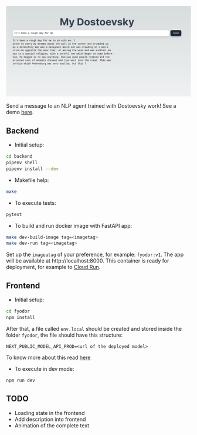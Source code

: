 <p align="center">
  <a href="https://my-dostoyevsky.vercel.app/" ><img src="app.png" alt="app"></a>
</p>

Send a message to an NLP agent trained with Dostoevsky work! See a demo [here](https://my-dostoyevsky.vercel.app/).

## Backend
- Initial setup:
```bash
cd backend
pipenv shell
pipenv install --dev
```

- Makefile help:
```bash
make
```

- To execute tests:
```bash
pytest
```

- To build and run docker image with FastAPI app:
```bash
make dev-build-image tag=<imagetag>
make dev-run tag=<imagetag>
```
Set up the `imageatag` of your preference, for example: `fyodor:v1`. The app will be available at http://localhost:8000. This container is ready for deployment, for example to [Cloud Run](https://cloud.google.com/run?hl=es-419).

## Frontend

- Initial setup:
```bash
cd fyodor
npm install
```

After that, a file called `env.local` should be created and stored inside the folder `fyodor`, the file should have this structure:

```
NEXT_PUBLIC_MODEL_API_PROD=<url of the deployed model>
```

To know more about this read [here](https://nextjs.org/docs/pages/building-your-application/configuring/environment-variables)

- To execute in dev mode:
```bash
npm run dev
```

## TODO
- Loading state in the frontend
- Add description into frontend
- Animation of the complete text
